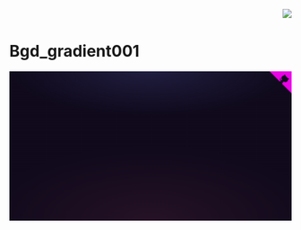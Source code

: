 <p align="right"><a href="https://github.com/franckdun/Visualfolio/blob/main/README.md"> <img src="https://img.shields.io/badge/Go%20to-visualfolio-blueviolet"> </a></p>

# Bgd_gradient001
[![img contact](./img/readme1.PNG)]( https://franckdun.github.io/Bgd_gradient001/)
